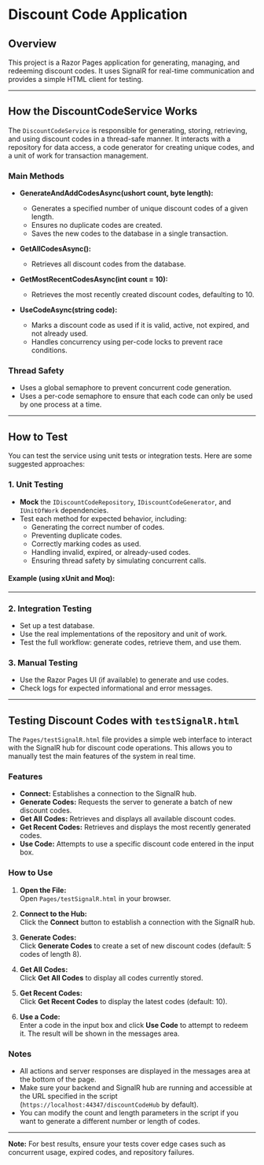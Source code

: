 # Discount Code Application

## Overview

This project is a Razor Pages application for generating, managing, and redeeming discount codes. It uses SignalR for real-time communication and provides a simple HTML client for testing.

---

## How the DiscountCodeService Works

The `DiscountCodeService` is responsible for generating, storing, retrieving, and using discount codes in a thread-safe manner. It interacts with a repository for data access, a code generator for creating unique codes, and a unit of work for transaction management.

### Main Methods

- **GenerateAndAddCodesAsync(ushort count, byte length):**
  - Generates a specified number of unique discount codes of a given length.
  - Ensures no duplicate codes are created.
  - Saves the new codes to the database in a single transaction.

- **GetAllCodesAsync():**
  - Retrieves all discount codes from the database.

- **GetMostRecentCodesAsync(int count = 10):**
  - Retrieves the most recently created discount codes, defaulting to 10.

- **UseCodeAsync(string code):**
  - Marks a discount code as used if it is valid, active, not expired, and not already used.
  - Handles concurrency using per-code locks to prevent race conditions.

### Thread Safety

- Uses a global semaphore to prevent concurrent code generation.
- Uses a per-code semaphore to ensure that each code can only be used by one process at a time.

---

## How to Test

You can test the service using unit tests or integration tests. Here are some suggested approaches:

### 1. Unit Testing

- **Mock** the `IDiscountCodeRepository`, `IDiscountCodeGenerator`, and `IUnitOfWork` dependencies.
- Test each method for expected behavior, including:
  - Generating the correct number of codes.
  - Preventing duplicate codes.
  - Correctly marking codes as used.
  - Handling invalid, expired, or already-used codes.
  - Ensuring thread safety by simulating concurrent calls.

#### Example (using xUnit and Moq):

---

### 2. Integration Testing

- Set up a test database.
- Use the real implementations of the repository and unit of work.
- Test the full workflow: generate codes, retrieve them, and use them.

### 3. Manual Testing

- Use the Razor Pages UI (if available) to generate and use codes.
- Check logs for expected informational and error messages.

---

## Testing Discount Codes with `testSignalR.html`

The `Pages/testSignalR.html` file provides a simple web interface to interact with the SignalR hub for discount code operations. This allows you to manually test the main features of the system in real time.

### Features

- **Connect:** Establishes a connection to the SignalR hub.
- **Generate Codes:** Requests the server to generate a batch of new discount codes.
- **Get All Codes:** Retrieves and displays all available discount codes.
- **Get Recent Codes:** Retrieves and displays the most recently generated codes.
- **Use Code:** Attempts to use a specific discount code entered in the input box.

### How to Use

1. **Open the File:**  
   Open `Pages/testSignalR.html` in your browser.

2. **Connect to the Hub:**  
   Click the **Connect** button to establish a connection with the SignalR hub.

3. **Generate Codes:**  
   Click **Generate Codes** to create a set of new discount codes (default: 5 codes of length 8).

4. **Get All Codes:**  
   Click **Get All Codes** to display all codes currently stored.

5. **Get Recent Codes:**  
   Click **Get Recent Codes** to display the latest codes (default: 10).

6. **Use a Code:**  
   Enter a code in the input box and click **Use Code** to attempt to redeem it. The result will be shown in the messages area.

### Notes

- All actions and server responses are displayed in the messages area at the bottom of the page.
- Make sure your backend and SignalR hub are running and accessible at the URL specified in the script (`https://localhost:44347/discountCodeHub` by default).
- You can modify the count and length parameters in the script if you want to generate a different number or length of codes.

---

**Note:** For best results, ensure your tests cover edge cases such as concurrent usage, expired codes, and repository failures.

